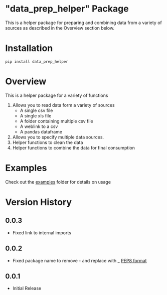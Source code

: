 # "data_prep_helper" Package

This is a helper package for preparing and combining data from a variety of sources as described in the Overview section below. 

# Installation

```
pip install data_prep_helper
```

# Overview

This is a helper package for a variety of functions
1. Allows you to read data form a variety of sources 
    * A single csv file 
    * A single xls file
    * A folder containing multiple csv file
    * A weblink to a csv
    * A pandas dataframe
2. Allows you to specify multiple data sources.
3. Helper functions to clean the data
4. Helper functions to combine the data for final consumption

# Examples
Check out the  [examples](https://github.com/ngupta23/data_prep_helper/tree/master/examples) folder for details on usage

# Version History

## 0.0.3

* Fixed link to internal imports

## 0.0.2

* Fixed package name to remove - and replace with _ [PEP8 format](https://stackoverflow.com/questions/761519/is-it-ok-to-use-dashes-in-python-files-when-trying-to-import-them) 

## 0.0.1

* Initial Release

